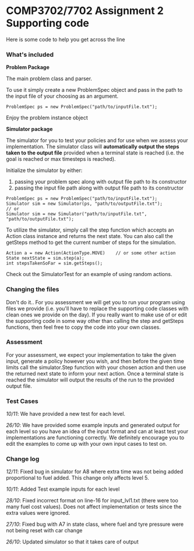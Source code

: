 # COMP3702/7702 Assignment 2 Supporting code

Here is some code to help you get across the line

### What's included

**Problem Package**

The main problem class and parser.

To use it simply create a new ProblemSpec object and pass in the path to the input file of your choosing as an argument.

```$xslt
ProblemSpec ps = new ProblemSpec("path/to/inputFile.txt");
```

Enjoy the problem instance object

**Simulator package**

The simulator for you to test your policies and for use when we assess your implementation.
The simulator class will **automatically output the steps taken to the output file** provided when a terminal state is reached (i.e. the goal is reached or max timesteps is reached).

Initialize the simulator by either:
 1. passing your problem spec along with output file path to its constructor
 2. passing the input file path along with output file path to its constructor 

```$xslt
ProblemSpec ps = new ProblemSpec("path/to/inputFile.txt");
Simulator sim = new Simulator(ps, "path/to/outputFile.txt");
// or 
Simulator sim = new Simulator("path/to/inputFile.txt", "path/to/outputFile.txt");
```

To utilize the simulator, simply call the step function which accepts an
Action class instance and returns the next state.
You can also call the getSteps method to get the current number of steps for the simulation.

```$xslt
Action a = new Action(ActionType.MOVE)    // or some other action
State nextState = sim.step(a);
int stepsTakenSoFar = sim.getSteps();
```

Check out the SimulatorTest for an example of using random actions.


### Changing the files

Don't do it.. For you assessment we will get you to run your program using files we provide (i.e. you'll have to
replace the supporting code classes with clean ones we provide on the day). If you really want to make use of or edit
the supporting code in some way other than calling the step and getSteps functions, then feel free to copy the code
into your own classes.

### Assessment

For your assessment, we expect your implementation to take the given input, generate a policy however you wish, and then before the given time limits
call the simulator.Step function with your chosen action and then use the returned next state to inform your next action. Once
a terminal state is reached the simulator will output the results of the run to the provided output file.

### Test Cases

*10/11*: We have provided a new test for each level.

*26/10*: We have provided some example inputs and generated output for each level so you have an idea of the input format and 
can at least test your implementations are functioning correctly. We definitely encourage you to edit the examples to come up with
your own input cases to test on. 

### Change log

*12/11*: Fixed bug in simulator for A8 where extra time was not being added proportional to fuel added. This change only affects level 5.

*10/11*: Added Test example inputs for each level

*28/10*: Fixed incorrect format on line-16 for input_lvl1.txt (there were too many fuel cost values). Does not affect implementation or tests since the extra values were ignored. 

*27/10*: Fixed bug with A7 in state class, where fuel and tyre pressure were not being reset with car change

*26/10*: Updated simulator so that it takes care of output